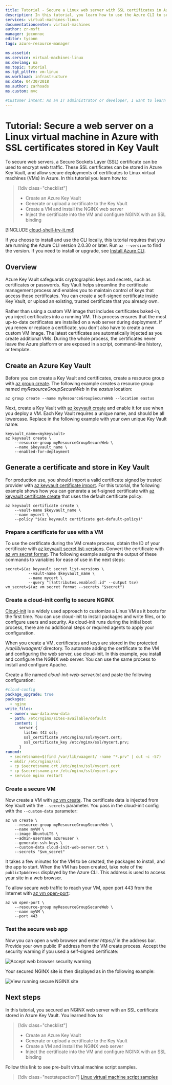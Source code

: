 ```yaml
---
title: Tutorial - Secure a Linux web server with SSL certificates in Azure | Microsoft Docs
description: In this tutorial, you learn how to use the Azure CLI to secure a Linux virtual machine that runs the NGINX web server with SSL certificates stored in Azure Key Vault.
services: virtual-machines-linux
documentationcenter: virtual-machines
author: zr-msft
manager: jeconnoc
editor: tysonn
tags: azure-resource-manager

ms.assetid: 
ms.service: virtual-machines-linux
ms.devlang: na
ms.topic: tutorial
ms.tgt_pltfrm: vm-linux
ms.workload: infrastructure
ms.date: 04/30/2018
ms.author: zarhoads
ms.custom: mvc

#Customer intent: As an IT administrator or developer, I want to learn how to secure a web server with SSL certificates so that I can protect my customer data on web applications that I build and run.
---
```


# Tutorial: Secure a web server on a Linux virtual machine in Azure with SSL certificates stored in Key Vault
To secure web servers, a Secure Sockets Layer (SSL) certificate can be used to encrypt web traffic. These SSL certificates can be stored in Azure Key Vault, and allow secure deployments of certificates to Linux virtual machines (VMs) in Azure. In this tutorial you learn how to:

> [!div class="checklist"]
> * Create an Azure Key Vault
> * Generate or upload a certificate to the Key Vault
> * Create a VM and install the NGINX web server
> * Inject the certificate into the VM and configure NGINX with an SSL binding

[!INCLUDE [cloud-shell-try-it.md](../../../includes/cloud-shell-try-it.md)]

If you choose to install and use the CLI locally, this tutorial requires that you are running the Azure CLI version 2.0.30 or later. Run `az --version` to find the version. If you need to install or upgrade, see [Install Azure CLI]( /cli/azure/install-azure-cli).


## Overview
Azure Key Vault safeguards cryptographic keys and secrets, such as certificates or passwords. Key Vault helps streamline the certificate management process and enables you to maintain control of keys that access those certificates. You can create a self-signed certificate inside Key Vault, or upload an existing, trusted certificate that you already own.

Rather than using a custom VM image that includes certificates baked-in, you inject certificates into a running VM. This process ensures that the most up-to-date certificates are installed on a web server during deployment. If you renew or replace a certificate, you don't also have to create a new custom VM image. The latest certificates are automatically injected as you create additional VMs. During the whole process, the certificates never leave the Azure platform or are exposed in a script, command-line history, or template.


## Create an Azure Key Vault
Before you can create a Key Vault and certificates, create a resource group with [az group create](/cli/azure/group#az_group_create). The following example creates a resource group named *myResourceGroupSecureWeb* in the *eastus* location:

```azurecli-interactive 
az group create --name myResourceGroupSecureWeb --location eastus
```

Next, create a Key Vault with [az keyvault create](/cli/azure/keyvault#az_keyvault_create) and enable it for use when you deploy a VM. Each Key Vault requires a unique name, and should be all lowercase. Replace *<mykeyvault>* in the following example with your own unique Key Vault name:

```azurecli-interactive 
keyvault_name=<mykeyvault>
az keyvault create \
    --resource-group myResourceGroupSecureWeb \
    --name $keyvault_name \
    --enabled-for-deployment
```

## Generate a certificate and store in Key Vault
For production use, you should import a valid certificate signed by trusted provider with [az keyvault certificate import](/cli/azure/keyvault/certificate#az_keyvault_certificate_import). For this tutorial, the following example shows how you can generate a self-signed certificate with [az keyvault certificate create](/cli/azure/keyvault/certificate#az_keyvault_certificate_create) that uses the default certificate policy:

```azurecli-interactive 
az keyvault certificate create \
    --vault-name $keyvault_name \
    --name mycert \
    --policy "$(az keyvault certificate get-default-policy)"
```

### Prepare a certificate for use with a VM
To use the certificate during the VM create process, obtain the ID of your certificate with [az keyvault secret list-versions](/cli/azure/keyvault/secret#az_keyvault_secret_list_versions). Convert the certificate with [az vm secret format](/cli/azure/vm/secret#az-vm-secret-format). The following example assigns the output of these commands to variables for ease of use in the next steps:

```azurecli-interactive 
secret=$(az keyvault secret list-versions \
          --vault-name $keyvault_name \
          --name mycert \
          --query "[?attributes.enabled].id" --output tsv)
vm_secret=$(az vm secret format --secrets "$secret")
```

### Create a cloud-init config to secure NGINX
[Cloud-init](https://cloudinit.readthedocs.io) is a widely used approach to customize a Linux VM as it boots for the first time. You can use cloud-init to install packages and write files, or to configure users and security. As cloud-init runs during the initial boot process, there are no additional steps or required agents to apply your configuration.

When you create a VM, certificates and keys are stored in the protected */var/lib/waagent/* directory. To automate adding the certificate to the VM and configuring the web server, use cloud-init. In this example, you install and configure the NGINX web server. You can use the same process to install and configure Apache. 

Create a file named *cloud-init-web-server.txt* and paste the following configuration:

```yaml
#cloud-config
package_upgrade: true
packages:
  - nginx
write_files:
  - owner: www-data:www-data
  - path: /etc/nginx/sites-available/default
    content: |
      server {
        listen 443 ssl;
        ssl_certificate /etc/nginx/ssl/mycert.cert;
        ssl_certificate_key /etc/nginx/ssl/mycert.prv;
      }
runcmd:
  - secretsname=$(find /var/lib/waagent/ -name "*.prv" | cut -c -57)
  - mkdir /etc/nginx/ssl
  - cp $secretsname.crt /etc/nginx/ssl/mycert.cert
  - cp $secretsname.prv /etc/nginx/ssl/mycert.prv
  - service nginx restart
```

### Create a secure VM
Now create a VM with [az vm create](/cli/azure/vm#az_vm_create). The certificate data is injected from Key Vault with the `--secrets` parameter. You pass in the cloud-init config with the `--custom-data` parameter:

```azurecli-interactive 
az vm create \
    --resource-group myResourceGroupSecureWeb \
    --name myVM \
    --image UbuntuLTS \
    --admin-username azureuser \
    --generate-ssh-keys \
    --custom-data cloud-init-web-server.txt \
    --secrets "$vm_secret"
```

It takes a few minutes for the VM to be created, the packages to install, and the app to start. When the VM has been created, take note of the `publicIpAddress` displayed by the Azure CLI. This address is used to access your site in a web browser.

To allow secure web traffic to reach your VM, open port 443 from the Internet with [az vm open-port](/cli/azure/vm#az_vm_open_port):

```azurecli-interactive 
az vm open-port \
    --resource-group myResourceGroupSecureWeb \
    --name myVM \
    --port 443
```


### Test the secure web app
Now you can open a web browser and enter *https://<publicIpAddress>* in the address bar. Provide your own public IP address from the VM create process. Accept the security warning if you used a self-signed certificate:

![Accept web browser security warning](./media/tutorial-secure-web-server/browser-warning.png)

Your secured NGINX site is then displayed as in the following example:

![View running secure NGINX site](./media/tutorial-secure-web-server/secured-nginx.png)


## Next steps

In this tutorial, you secured an NGINX web server with an SSL certificate stored in Azure Key Vault. You learned how to:

> [!div class="checklist"]
> * Create an Azure Key Vault
> * Generate or upload a certificate to the Key Vault
> * Create a VM and install the NGINX web server
> * Inject the certificate into the VM and configure NGINX with an SSL binding

Follow this link to see pre-built virtual machine script samples.

> [!div class="nextstepaction"]
> [Linux virtual machine script samples](./cli-samples.md)
